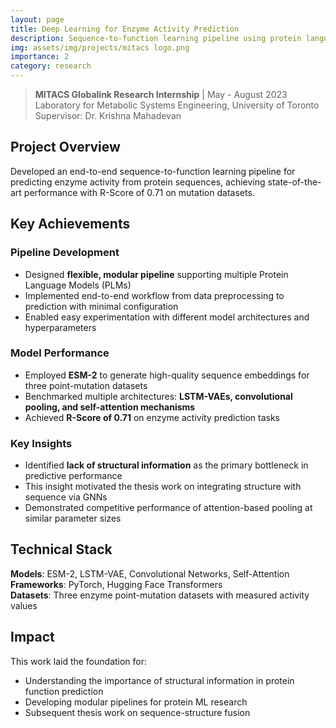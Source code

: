 ```yaml
---
layout: page
title: Deep Learning for Enzyme Activity Prediction
description: Sequence-to-function learning pipeline using protein language models
img: assets/img/projects/mitacs logo.png
importance: 2
category: research
---
```


> **MITACS Globalink Research Internship** | May - August 2023  
> Laboratory for Metabolic Systems Engineering, University of Toronto  
> Supervisor: Dr. Krishna Mahadevan

## Project Overview

Developed an end-to-end sequence-to-function learning pipeline for predicting enzyme activity from protein sequences, achieving state-of-the-art performance with R-Score of 0.71 on mutation datasets.

## Key Achievements

### Pipeline Development

- Designed **flexible, modular pipeline** supporting multiple Protein Language Models (PLMs)
- Implemented end-to-end workflow from data preprocessing to prediction with minimal configuration
- Enabled easy experimentation with different model architectures and hyperparameters

### Model Performance

- Employed **ESM-2** to generate high-quality sequence embeddings for three point-mutation datasets
- Benchmarked multiple architectures: **LSTM-VAEs, convolutional pooling, and self-attention mechanisms**
- Achieved **R-Score of 0.71** on enzyme activity prediction tasks

### Key Insights

- Identified **lack of structural information** as the primary bottleneck in predictive performance
- This insight motivated the thesis work on integrating structure with sequence via GNNs
- Demonstrated competitive performance of attention-based pooling at similar parameter sizes

## Technical Stack

**Models**: ESM-2, LSTM-VAE, Convolutional Networks, Self-Attention  
**Frameworks**: PyTorch, Hugging Face Transformers  
**Datasets**: Three enzyme point-mutation datasets with measured activity values

## Impact

This work laid the foundation for:

- Understanding the importance of structural information in protein function prediction
- Developing modular pipelines for protein ML research
- Subsequent thesis work on sequence-structure fusion
